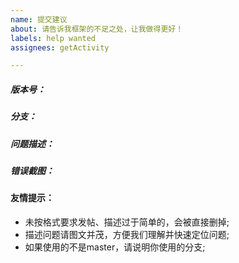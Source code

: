 ```yaml
---
name: 提交建议
about: 请告诉我框架的不足之处，让我做得更好！
labels: help wanted
assignees: getActivity

---
```


##### 版本号：


##### 分支：


##### 问题描述：



##### 错误截图：




#### 友情提示：
  - 未按格式要求发帖、描述过于简单的，会被直接删掉;
  - 描述问题请图文并茂，方便我们理解并快速定位问题;
  - 如果使用的不是master，请说明你使用的分支;
